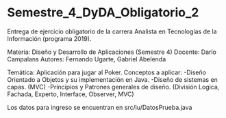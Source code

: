 # Semestre_4_DyDA_Obligatorio_2

Entrega de ejercicio obligatorio de la carrera Analista en Tecnologías de la Información (programa 2019).

Materia: Diseño y Desarrollo de Aplicaciones (Semestre 4)
Docente: Darío Campalans
Autores: Fernando Ugarte, Gabriel Abelenda

Temática: Aplicación para jugar al Poker.
Conceptos a aplicar: 
-Diseño Orientado a Objetos y su implementación en Java.
-Diseño de sistemas en capas. (MVC)
-Principios y Patrones generales de diseño. (División Logica, Fachada, Experto, Interface, Observer, MVC)

Los datos para ingreso se encuentran en src/iu/DatosPrueba.java
